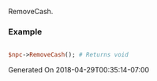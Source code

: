 RemoveCash.
### Example

```perl

$npc->RemoveCash(); # Returns void
```


Generated On 2018-04-29T00:35:14-07:00